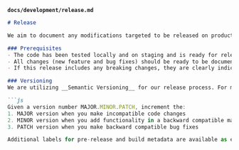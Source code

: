 **`docs/development/release.md`**
```markdown
# Release

We aim to document any modifications targeted to be released on production as a Github release. These modifications includes bug fixes, hot fixes, routine releases, and more.

### Prerequisites
- The code has been tested locally and on staging and is ready for release on production.
- All changes (new feature and bug fixes) should be ready to be documented as a part of `Release Notes`.
- If this release includes any breaking changes, they are clearly indicated under `BREAKING CHANGES` section in the `Release Notes`.

### Versioning
We are utilizing __Semantic Versioning__ for our release process. For more details, please visit [http://semver.org/](http://semver.org/).

```js
Given a version number MAJOR.MINOR.PATCH, increment the:
1. MAJOR version when you make incompatible code changes
2. MINOR version when you add functionality in a backward compatible manner
3. PATCH version when you make backward compatible bug fixes

Additional labels for pre-release and build metadata are available as extensions to the MAJOR.MINOR.PATCH format.